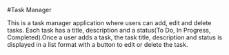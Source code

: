 #Task Manager

This is a task manager application where users can add, edit and delete tasks. Each task has a title, description and a status(To Do, In Progress, Completed).Once a user adds a task, the task title, description and status is displayed in a list format with a button to edit or delete the task.
